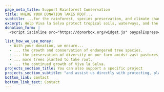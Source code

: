```yaml
---
page_meta_title: Support Rainforest Conservation
title: WHERE YOUR DONATION TAKES ROOT...
subtitle: ...for the rainforest, species preservation, and climate change.
excerpt: Help Viva la Selva protect tropical soils, waterways, and the climate. Support biodiverse reforestation with endangered or rare tree species.
donation_form: |
  <script is:inline src="https://donorbox.org/widget.js" paypalExpress="true"></script><iframe src="https://donorbox.org/embed/support-viva-la-selva" name="donorbox" allowpaymentrequest="allowpaymentrequest" seamless="seamless" frameborder="0" scrolling="no" height="900px" width="100%" style="max-width: 500px; min-width: 250px; max-height:none!important"></iframe>

list_how_we_use_money:
  - With your donation, we ensure...
  - ... the growth and conservation of endangered tree species.
  - ... the preservation of diversity on our farm amidst vast pastures.
  - ... more trees planted to take root.
  - ... the continued growth of Viva la Selva.
projects_section_title: You can also support a specific project
projects_section_subtitle: "and assist us directly with protecting, planting, or nurturing:"
bottom_link: contact
bottom_link_text: Contact
---
```

